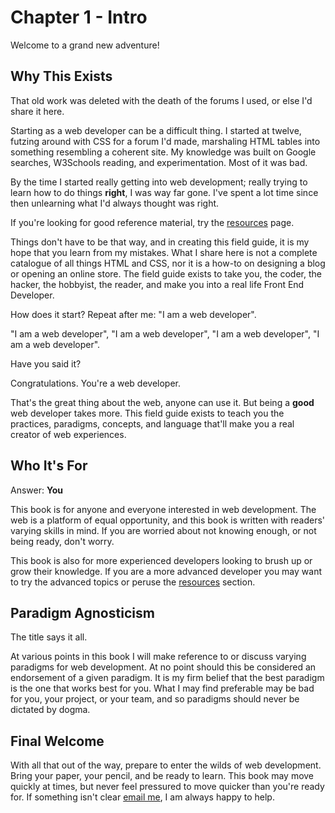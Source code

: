 # Chapter 1 - Intro

Welcome to a grand new adventure!

## Why This Exists

<aside><p>That old work was deleted with the death of the forums I used, or
else I'd share it here.</p></aside>

Starting as a web developer can be a difficult thing. I started at twelve,
futzing around with CSS for a forum I'd made, marshaling HTML tables into
something resembling a coherent site. My knowledge was built on Google
searches, W3Schools reading, and experimentation. Most of it was bad.

By the time I started really getting into web development; really trying to
learn how to do things __right__, I was way far gone. I've spent a lot time
since then unlearning what I'd always thought was right.

<aside><p>If you're looking for good reference material, try the
<a href='/resources' title='Resources'>resources</a> page.</p></aside>

Things don't have to be that way, and in creating this field guide, it is my
hope that you learn from my mistakes. What I share here is not a complete
catalogue of all things HTML and CSS, nor it is a how-to on designing a blog or
opening an online store. The field guide exists to take you, the coder, the
hacker, the hobbyist, the reader, and make you into a real life Front End
Developer.

How does it start? Repeat after me: "I am a web developer".

"I am a web developer", "I am a web developer", "I am a web developer", "I am a
web developer".

Have you said it?

Congratulations. You're a web developer.

That's the great thing about the web, anyone can use it. But being a __good__
web developer takes more. This field guide exists to teach you the practices,
paradigms, concepts, and language that'll make you a real creator of web
experiences.

## Who It's For

<aside><p>Answer: <strong>You</strong></p></aside>

This book is for anyone and everyone interested in web development. The web is
a platform of equal opportunity, and this book is written with readers' varying
skills in mind. If you are worried about not knowing enough, or not being ready,
don't worry.

This book is also for more experienced developers looking to brush up or grow
their knowledge. If you are a more advanced developer you may want to try the
advanced topics or peruse the [resources](/resources) section.

## Paradigm Agnosticism

<aside><p>The title says it all.</p></aside>

At various points in this book I will make reference to or discuss varying
paradigms for web development. At no point should this be considered an
endorsement of a given paradigm. It is my firm belief that the best paradigm is
the one that works best for you. What I may find preferable may be bad for you,
your project, or your team, and so paradigms should never be dictated by dogma.

## Final Welcome

With all that out of the way, prepare to enter the wilds of web development.
Bring your paper, your pencil, and be ready to learn. This book may move
quickly at times, but never feel pressured to move quicker than you're ready
for. If something isn't clear [email me](/author), I am always happy to help.

